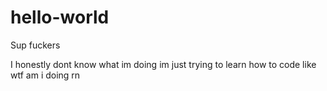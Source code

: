 # hello-world

Sup fuckers

I honestly dont know what im doing im just trying to learn how to code like wtf am i doing rn

